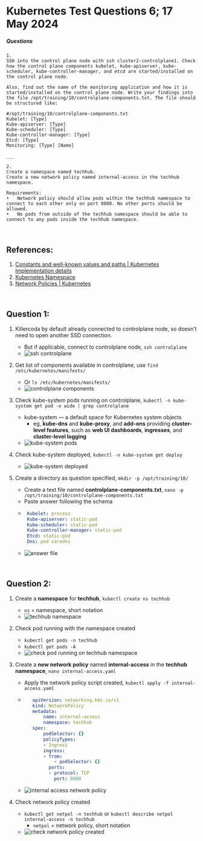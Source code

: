 # Kubernetes Test Questions 6; 17 May 2024
##### Questions
```
1.
SSH into the control plane node with ssh cluster2-controlplane1. Check how the control plane components kubelet, kube-apiserver, kube-scheduler, kube-controller-manager, and etcd are started/installed on the control plane node. 

Also, find out the name of the monitoring application and how it is started/installed on the control plane node. Write your findings into the file /opt/training/10/controlplane-components.txt. The file should be structured like:

#/opt/training/10/controlplane-components.txt
Kubelet: [Type]
Kube-apiserver: [Type]
Kube-scheduler: [Type]
Kube-controller-manager: [Type]
Etcd: [Type]
Monitoring: [Type] [Name]

___

2.
Create a namespace named techhub.
Create a new network policy named internal-access in the techhub namespace.

Requirements:
•	Network policy should allow pods within the techhub namespace to connect to each other only on port 8080. No other ports should be allowed.
•	No pods from outside of the techhub namespace should be able to connect to any pods inside the techhub namespace.
```

<br>

## References:
1. [Constants and well-known values and paths | Kubernetes Implementation details](https://kubernetes.io/docs/reference/setup-tools/kubeadm/implementation-details/#constants-and-well-known-values-and-paths)
2. [Kubernetes Namespace](https://www.aquasec.com/cloud-native-academy/kubernetes-101/kubernetes-namespace/)
3. [Network Policies | Kubernetes](https://kubernetes.io/docs/concepts/services-networking/network-policies/#default-deny-all-ingress-traffic)

<br>

## Question 1:
1. Killercoda by default already connected to controlplane node, so doesn’t need to open another SSD connection. 
   * But if applicable, connect to controlplane node, `ssh controlplane`
   * ![ssh controlplane](Pictures/1.png)

2. Get list of components available in controlplane, use `find /etc/kubernetes/manifests/`
   * Or `ls /etc/kubernetes/manifests/`
   * ![controlplane components](Pictures/2.png)

3. Check kube-system pods running on controlplane, `kubectl -n kube-system get pod -o wide | grep controlplane`
   * kube-system — a default space for Kubernetes system objects
     * eg, **kube-dns** and **kube-proxy**, and **add-ons** providing **cluster-level features**, such as **web UI dashboards**, **ingresses**, and **cluster-level logging**
   * ![kube-system pods](Pictures/3.png)

4. Check kube-system deployed, `kubectl -n kube-system get deploy`
   * ![kube-system deployed](Pictures/4.png)

5. Create a directory as question specified, `mkdir -p /opt/training/10/`
   * Create a text file named **controlplane-components.txt**, `nano -p /opt/training/10/controlplane-components.txt`
   * Paste answer following the schema
   * ```yaml
      Kubelet: process 
      Kube-apiserver: static-pod
      Kube-scheduler: static-pod
      Kube-controller-manager: static-pod
      Etcd: static-pod
      Dns: pod coredns
     ```
   * ![answer file](Pictures/5.png)


<br>

## Question 2:
1. Create a **namespace** for **techhub**, `kubectl create ns techhub`
   * `ns` = namespace, short notation
   * ![techhub namespace](Pictures/6.png)

2. Check pod running with the namespace created
   * `kubectl get pods -n techhub`	
   * `kubectl get pods -A`
   * ![check pod running on techhub namespace](Pictures/7.png)

3. Create a **new network policy** named **internal-access** in the **techhub namespace**, `nano internal-access.yaml`
   * Apply the network policy script created, `kubectl apply -f internal-access.yaml`
   * ```yaml
        apiVersion: networking.k8s.io/v1
        kind: NetworkPolicy
        metadata:
            name: internal-access
            namespace: techhub
        spec:
            podSelector: {}
            policyTypes:
            - Ingress
            ingress:
            - from:
                - podSelector: {}
              ports:
              - protocol: TCP
                port: 8080
      ```
   * ![internal access network policy](Pictures/8.png)

4. Check network policy created
   * `kubectl get netpol -n techhub` or `kubectl describe netpol internal-access -n techhub`
     * `netpol` = network policy, short notation
   * ![check network policy created](Pictures/9.png)
